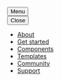 <nav class="au-main-nav" aria-label="main navigation">
  <div class="container">
    <div class="row">
      <div class="col-md-12">
        <div id="main-nav-default" class="au-main-nav__content">
          <button
            aria-controls="main-nav-default"
            class="au-main-nav__toggle au-main-nav__toggle--open js-focus-me"
            onClick="return AU.mainNav.Toggle( this )">
            Menu
          </button>
          <div class="au-main-nav__menu">
            <div class="au-main-nav__menu-inner">
              <div class="au-main-nav__focus-trap-top"></div>
              <button
                aria-controls="main-nav-default"
                class="au-main-nav__toggle au-main-nav__toggle--close js-focus-me"
                onClick="return AU.mainNav.Toggle( this )">
                Close
              </button>
              <ul class="au-link-list">
                <li><a class="js-focus-me" href="#">About</a></li>
                <li><a class="js-focus-me" href="#">Get started</a></li>
                <li class="active"><a class="js-focus-me" href="#" aria-current="page">Components</a></li>
                <li><a class="js-focus-me" href="#">Templates</a></li>
                <li><a class="js-focus-me" href="#">Community</a></li>
                <li><a class="js-focus-me" href="#">Support</a></li>
              </ul>
              <div class="au-main-nav__focus-trap-bottom"></div>
            </div>
          </div>
          <div
            class="au-main-nav__overlay"
            aria-controls="main-nav-default"
            onClick="return AU.mainNav.Toggle( this )">
          </div>
        </div>
      </div>
    </div>
  </div>
</nav>
